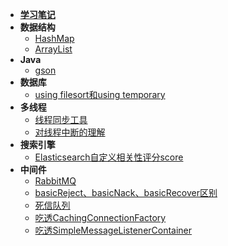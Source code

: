 - [**学习笔记**](README.md)
- **数据结构**
  - [HashMap](数据结构/HashMap/README.md)
  - [ArrayList](数据结构/ArrayList/README.md)
- **Java**
  - [gson](Java/谷歌开源工具gson/README.md)
- **数据库**
  - [using filesort和using temporary](数据库/文件排序和临时表/README.md)
- **多线程**
  * [线程同步工具](多线程/线程同步工具/README.md)
  * [对线程中断的理解](多线程/对线程中断的理解/README.md)
- **搜索引擎**
  * [Elasticsearch自定义相关性评分score](搜索/Elasticsearch自定义相关性评分score/README.md)
- **中间件**
  - [RabbitMQ](中间件/RabbitMQ梳理/README.md)
  - [basicReject、basicNack、basicRecover区别](中间件/basicReject、basicNack、basicRecover区别/README.md)
  - [死信队列](中间件/RabbbitMQ实现死信队列/README.md)
  - [吃透CachingConnectionFactory](中间件/CachingConnectionFactory/README.md)
  - [吃透SimpleMessageListenerContainer](中间件/SimpleMessageListenerContainer/README.md)



